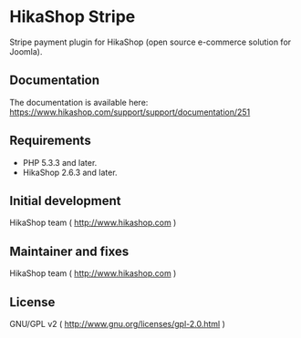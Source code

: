 # HikaShop Stripe

Stripe payment plugin for HikaShop (open source e-commerce solution for Joomla).

## Documentation
The documentation is available here: https://www.hikashop.com/support/support/documentation/251

## Requirements
- PHP 5.3.3 and later.
- HikaShop 2.6.3 and later.

## Initial development 
HikaShop team ( http://www.hikashop.com )

## Maintainer and fixes
HikaShop team ( http://www.hikashop.com )

## License
GNU/GPL v2 ( http://www.gnu.org/licenses/gpl-2.0.html )
